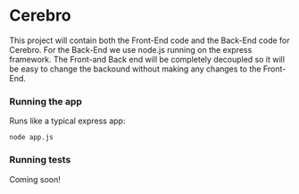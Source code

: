 # Cerebro

This project will contain both the Front-End code and the Back-End code for Cerebro. For the Back-End we use node.js running on the express framework. The Front-and Back end will be completely decoupled so it will be easy to change the backound without making any changes to the Front-End.

### Running the app

Runs like a typical express app:

    node app.js

### Running tests

Coming soon!
